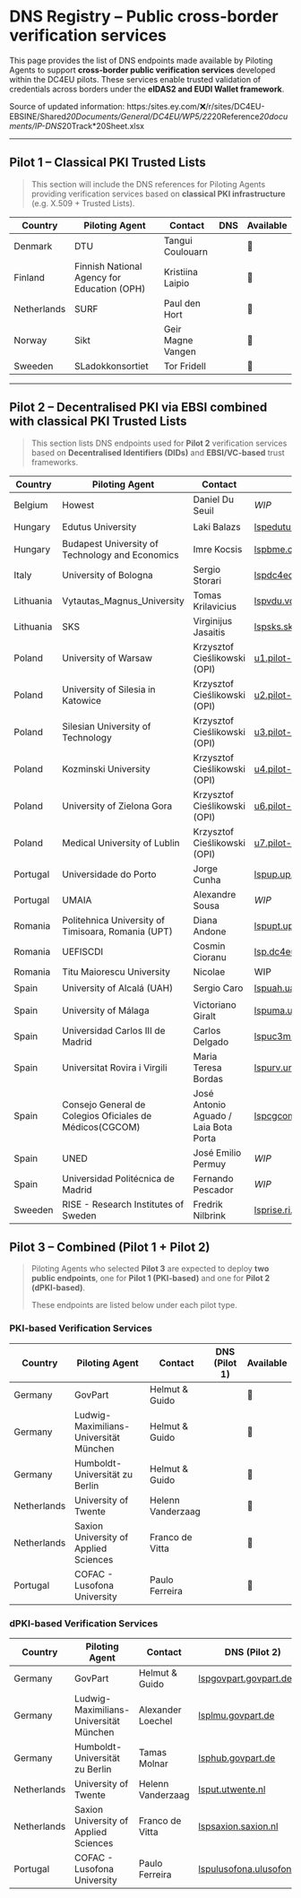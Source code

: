 # DNS Registry – Public cross-border verification services

This page provides the list of DNS endpoints made available by Piloting Agents to support **cross-border public verification services** developed within the DC4EU pilots. These services enable trusted validation of credentials across borders under the **eIDAS2 and EUDI Wallet framework**.

Source of updated information: https:/sites.ey.com/:x:/r/sites/DC4EU-EBSINE/Shared*20Documents/General/DC4EU/WP5/22*20Reference*20documents/IP-DNS*20Track*20Sheet.xlsx

---

## Pilot 1 – Classical PKI Trusted Lists

> This section will include the DNS references for Piloting Agents providing verification services based on **classical PKI infrastructure** (e.g. X.509 + Trusted Lists).

| Country      | Piloting Agent                  | Contact                        | DNS                             |  Available  |
|--------------|----------------------------------|--------------------------------|----------------------------------|-----|
|Denmark|DTU|Tangui Coulouarn| |🔴|
|Finland|Finnish National Agency for Education (OPH)|Kristiina Laipio| |🔴|
|Netherlands|SURF|Paul den Hort| |🔴|
|Norway|Sikt|Geir Magne Vangen| |🔴|
|Sweeden|SLadokkonsortiet|Tor Fridell| |🔴|

---

## Pilot 2 – Decentralised PKI via EBSI combined with classical PKI Trusted Lists

> This section lists DNS endpoints used for **Pilot 2** verification services based on **Decentralised Identifiers (DIDs)** and **EBSI/VC-based** trust frameworks.

| Country    | Piloting Agent                                           | Contact                          | DNS                               |  Available    |
|------------|----------------------------------------------------------|----------------------------------|------------------------------------|-----------|
| Belgium    | Howest       | Daniel Du Seuil       | *WIP*                                | 🔴 |
| Hungary    | Edutus University   | Laki Balazs   | [lspedutus.edutus.hu](https://uself-verifier-gui.lspedutus.edutus.hu)  | 🟢 |
| Hungary    | Budapest University of Technology and Economics  | Imre Kocsis  | [lspbme.cloud.bme.hu](https://uself-verifier-gui.lspbme.cloud.bme.hu) | 🟢 |
| Italy  | University of Bologna     | Sergio Storari  | [lspdc4edu.unibo.it](https://uself-verifier-gui.lspdc4edu.unibo.it)  | 🟢 |
| Lithuania  | Vytautas_Magnus_University | Tomas Krilavicius     | [lspvdu.vdu.lt](https://uself-verifier-gui.lspvdu.vdu.lt) | 🟢 |
| Lithuania  | SKS       | Virginijus Jasaitis                  | [lspsks.sks.lt](https://uself-verifier-gui.lspsks.sks.lt)   | 🟢 |
| Poland | University of Warsaw    | Krzysztof Cieślikowski  (OPI)   | [u1.pilot-dc4eu.ebsi.nask.pl](https://u1.pilot-dc4eu.ebsi.nask.pl/scenarios)     | 🟢 |
| Poland | University of Silesia in Katowice     | Krzysztof Cieślikowski  (OPI)   | [u2.pilot-dc4eu.ebsi.nask.pl](https://u2.pilot-dc4eu.ebsi.nask.pl/scenarios)     | 🟢 |
| Poland | Silesian University of Technology     | Krzysztof Cieślikowski  (OPI)   | [u3.pilot-dc4eu.ebsi.nask.pl](https://u3.pilot-dc4eu.ebsi.nask.pl/scenarios)     | 🟢 |
| Poland | Kozminski University     | Krzysztof Cieślikowski  (OPI)   | [u4.pilot-dc4eu.ebsi.nask.pl](https://u4.pilot-dc4eu.ebsi.nask.pl/scenarios)     | 🟢 |
| Poland | University of Zielona Gora     | Krzysztof Cieślikowski  (OPI)   | [u6.pilot-dc4eu.ebsi.nask.pl](https://u6.pilot-dc4eu.ebsi.nask.pl/scenarios)     | 🟢 |
| Poland | Medical University of Lublin   | Krzysztof Cieślikowski  (OPI)   | [u7.pilot-dc4eu.ebsi.nask.pl](https://u7.pilot-dc4eu.ebsi.nask.pl/scenarios)     | 🟢 |
| Portugal  | Universidade do Porto                              | Jorge Cunha                  | [lspup.up.pt](https://uself-verifier-gui.lspup.up.pt)          | 🟢 |
| Portugal  | UMAIA          | Alexandre Sousa                  | *WIP*                                | 🔴 |
| Romania      | Politehnica University of Timisoara, Romania (UPT)       | Diana Andone                     | [lspupt.upt.ro](https://uself-verifier-gui.lspupt.upt.ro)                  | 🟢 |
| Romania      | UEFISCDI                                                 | Cosmin Cioranu                   | [lsp.dc4eu.runidas.rei.gov.ro](https://uself-verifier-gui.lsp.dc4eu.runidas.rei.gov.ro)       | 🟢 |
| Romania      | Titu Maiorescu University                                                 | Nicolae                    | WIP       | 🔴 |
| Spain        | University of Alcalá (UAH)                               | Sergio Caro                      | [lspuah.uah.es](https://uself-verifier-gui.lspuah.uah.es)         | 🟢 |
| Spain        | University of Málaga                                     | Victoriano Giralt                | [lspuma.uma.es](https://uself-verifier-gui.lspuma.uma.es)         | 🟢 |
| Spain | Universidad Carlos III de Madrid | Carlos Delgado | [lspuc3m.uc3m.es](https://uself-verifier-gui.lspuc3m.uc3m.es)    | 🟢 |
| Spain | Universitat Rovira i Virgili     | Maria Teresa Bordas   | [lspurv.urv.cat](https://uself-verifier-gui.lspurv.urv.cat/)  | 🟢 |
| Spain        | Consejo General de Colegios Oficiales de Médicos(CGCOM) | José Antonio Aguado / Laia Bota Porta    | [lspcgcom.cgcom.es](https://uself-verifier-gui.lspcgcom.cgcom.es)  | 🟢  |
| Spain      | UNED       | José Emilio Permuy                   | *WIP*                                | 🔴 |
| Spain      | Universidad Politécnica de Madrid       | Fernando Pescador                  | *WIP*                               | 🔴 |
| Sweeden   | RISE - Research Institutes of Sweden   | Fredrik Nilbrink   | [lsprise.ri.se](https://uself-verifier-gui.lsprise.ri.se) | 🟢 |

## Pilot 3 – Combined (Pilot 1 + Pilot 2)

> Piloting Agents who selected **Pilot 3** are expected to deploy **two public endpoints**, one for **Pilot 1 (PKI-based)** and one for **Pilot 2 (dPKI-based)**.
> 
> These endpoints are listed below under each pilot type.

### PKI-based Verification Services

| Country | Piloting Agent     | Contact                   | DNS (Pilot 1)                  | Available    |
|---------|--------------------|---------------------------|-------------------------------|----|
| Germany|    GovPart       |     Helmut & Guido        |                               | 🔴 |
| Germany|   Ludwig-Maximilians-Universität München     |     Helmut & Guido               |          | 🔴 |
| Germany|   Humboldt-Universität zu Berlin             |     Helmut & Guido               |          | 🔴 |
| Netherlands| University of Twente        |    Helenn Vanderzaag     |    | 🔴 |
| Netherlands| Saxion University of Applied Sciences        |    Franco de Vitta      |    | 🔴 |
| Portugal| COFAC - Lusofona University        |    Paulo Ferreira     |    | 🔴 |

### dPKI-based Verification Services

| Country | Piloting Agent     | Contact                   | DNS (Pilot 2)                  |  Available    |
|---------|--------------------|---------------------------|-------------------------------|----|
| Germany|             GovPart       |     Helmut & Guido             |     [lspgovpart.govpart.de](https://uself-verifier-gui.lspgovpart.govpart.de)     | 🟢 | 
| Germany    | Ludwig-Maximilians-Universität München  | Alexander Loechel     | [lsplmu.govpart.de](https://uself-verifier-gui.lsplmu.govpart.de)    | 🟢 |
| Germany    | Humboldt-Universität zu Berlin          | Tamas Molnar          | [lsphub.govpart.de](https://uself-verifier-gui.lsphub.govpart.de)             | 🟢 |
| Netherlands  | University of Twente         | Helenn Vanderzaag     | [lsput.utwente.nl](https://uself-verifier-gui.lsput.utwente.nl)                   | 🟢 |
| Netherlands  | Saxion University of Applied Sciences  | Franco de Vitta  | [lspsaxion.saxion.nl](https://uself-verifier-gui.lspsaxion.saxion.nl)        | 🟢 |
| Portugal     | COFAC - Lusofona University    | Paulo Ferreira      | [lspulusofona.ulusofona.pt](https://uself-verifier-gui.lspulusofona.ulusofona.pt) | 🟢 |

